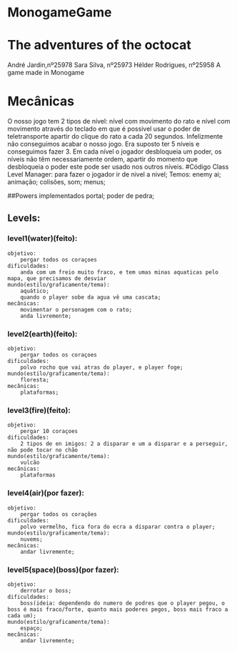 # MonogameGame
# The adventures of the octocat
André Jardin,nº25978
Sara Silva, nº25973
Hélder Rodrigues, nº25958
A game made in Monogame
# Mecânicas
O nosso jogo tem 2 tipos de nível: nível com movimento do rato e nível com movimento através do teclado em que é possivel usar o poder de teletransporte apartir do clique do rato a cada 20 segundos.
Infelizmente não conseguimos acabar o nosso jogo. Era suposto ter 5 níveis e conseguimos fazer 3. Em cada nível o jogador desbloqueia um poder, os níveis não têm necessariamente ordem, apartir do momento que desbloqueia o poder este pode ser usado nos outros níveis. 
#Código 
Class Level Manager: para fazer o jogador ir de nivel a nivel;
Temos:
	enemy ai;
	animação;
	colisões,
	som;
	menus;
	
##Powers implementados
	portal;
	poder de pedra;

## Levels:
### level1(water)(feito):
    objetivo:
        pergar todos os coraçoes
    dificuldades:
        anda com um freio muito fraco, e tem umas minas aquaticas pelo mapa, que precisamos de desviar
    mundo(estilo/graficamente/tema):
        aquático;
        quando o player sobe da agua vê uma cascata;
    mecânicas:
        movimentar o personagem com o rato;
        anda livremente;

### level2(earth)(feito):
    objetivo:
        pergar todos os coraçoes
    dificuldades:
        polvo rocho que vai atras do player, e player foge;
    mundo(estilo/graficamente/tema):
        floresta;
    mecânicas:
        plataformas;
	
	
### level3(fire)(feito):
    objetivo:
        pergar 10 coraçoes
    dificuldades:
        2 tipos de en imigos: 2 a disparar e um a disparar e a perseguir, não pode tocar no chão
    mundo(estilo/graficamente/tema):
        vulcão
    mecânicas:
        plataformas



### level4(air)(por fazer):
    objetivo:
        pergar todos os corações
    dificuldades:
        polvo vermelho, fica fora do ecra a disparar contra o player;
    mundo(estilo/graficamente/tema):
        nuvems;
    mecânicas:
        andar livremente;


### level5(space)(boss)(por fazer):
    objetivo:
        derrotar o boss;
    dificuldades:
        boss(ideia: dependendo do numero de podres que o player pegou, o boss é mais fraco/forte, quanto mais poderes pegos, boss mais fraco a cada um);
    mundo(estilo/graficamente/tema):
        espaço;
    mecânicas:
        andar livremente;

